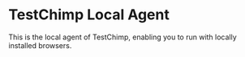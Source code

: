 # TestChimp Local Agent

This is the local agent of TestChimp, enabling you to run with locally installed browsers.